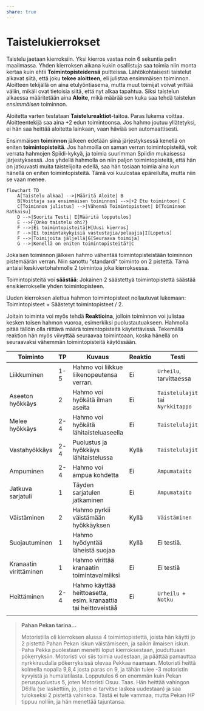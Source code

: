 ```yaml
---
share: true
---
```

# Taistelukierrokset

Taistelu jaetaan kierroksiin. Yksi kierros vastaa noin 6 sekuntia pelin maailmassa. Yhden kierroksen aikana kukin osallistuja saa toimia niin monta kertaa kuin ehtii **Toimintopisteidensä** puitteissa. Lähtökohtaisesti taistelut alkavat siitä, että joku **tekee aloitteen**, eli julistaa ensimmäisen toiminnon. Aloitteen tekijällä on aina etulyöntiasema, mutta muut toimijat voivat yrittää väliin, mikäli ovat tietoisia siitä, että nyt alkaa tapahtua. Siksi taistelun alkaessa määritetään aina **Aloite**, mikä määrää sen kuka saa tehdä taistelun *ensimmäisen* toiminnon.

Aloitetta varten testataan **Taistelureaktiot**-taitoa. Paras lukema voittaa. Aloitteentekijä saa aina +2 edun toimintoonsa. Jos hahmo joutuu yllätetyksi, ei hän saa heittää aloitetta lainkaan, vaan häviää sen automaattisesti.

Ensimmäisen **toiminnon** jälkeen edetään siinä järjestyksessä kenellä on eniten **toimintopisteitä**. Jos hahmoilla on saman verran toimintopisteitä, voit verrata hahmojen Spiidi-kykyä, ja toimia suurimman Spiidin mukaisessa järjestyksessä. Jos yhdellä hahmolla on niin paljon toimintopisteitä, että hän on jatkuvasti muita taistelijoita edellä, saa hän tosiaan toimia aina kun hänellä on eniten toimintopisteitä. Tämä voi kuulostaa epäreilulta, mutta niin se vaan menee.

```mermaid
flowchart TD
    A[Taistelu alkaa] -->|Määritä Aloite| B
    B[Voittaja saa ensimmäisen toiminnon] -->|+2 Etu toimintoon| C
    C[Toiminnon julistus] -->|Vähennä Toimintopisteet| D[Toiminnon Ratkaisu]
    D -->|Suorita Testi| E[Määritä lopputulos]
    E -->F{Onko taistelu ohi?}
    F -->|Ei toimintopisteitä|H[Uusi kierros]
    F -->|Ei toimintakykyisiä vastustajia/pelaajia|I[Lopetus]
    F -->|Toimijoita jäljellä|G[Seuraava toimija]
    G -->|Kenellä on eniten toimintopisteitä?|C
```


Jokaisen toiminnon jälkeen hahmo vähentää toimintopisteistään toiminnon pistemäärän verran. Niin sanottu "standardi" toiminto on 2 pistettä. Tämä antaisi keskivertohahmolle 2 toimintoa joka kierroksessa.

Toimintopisteitä voi **säästää**: Jokainen 2 säästettyä toimintopistettä säästää ensikierrokselle yhden toimintopisteen.

Uuden kierroksen alettua hahmon toimintopisteet nollautuvat lukemaan: Toimintopisteet + Säästetyt toimintopisteet / 2.

Joitain toiminta voi myös tehdä **Reaktioina**, jolloin toiminnon voi julistaa kesken toisen hahmon vuoroa, esimerkiksi puolustautuakseen. Hahmolla pitää tällöin olla riittävä määrä toimintopisteitä käytettävissä. Tekemällä reaktion hän myös viivyttää seuraavaa toimintoaan, koska hänellä on seuraavaksi vähemmän toimintopisteitä käytössään.

| Toiminto               | TP  | Kuvaus                                                         | Reaktio | Testi                             |
| ---------------------- | --- | -------------------------------------------------------------- | ------- | --------------------------------- |
| Liikkuminen            | 1-5 | Hahmo voi liikkue liikenopeutensa verran.                      | Ei      | `Urheilu`, tarvittaessa           |
| Aseeton hyökkäys       | 2   | Hahmo voi hyökätä ilman aseita                                 | Ei      | `Taistelulajit` tai `Nyrkkitappo` |
| Melee hyökkäys         | 2-4 | Hahmo voi hyökätä lähitaisteluaseella                          | Ei      | `Taistelulajit`                   |
| Vastahyökkäys          | 2-4 | Puolustus ja hyökkäys lähitaistelussa                          | Kyllä   | `Taistelulajit`                   |
| Ampuminen              | 2-4 | Hahmo voi ampua kohdetta                                       | Ei      | `Ampumataito`                     |
| Jatkuva sarjatuli      | 1   | Täyden sarjatulen jatkaminen                                   | Ei      | `Ampumataito`                     |
| Väistäminen            | 2   | Hahmo pyrkii väistämään hyökkäyksen                            | Kyllä   | `Väistäminen`                     |
| Suojautuminen          | 1   | Hahmo hyödyntää läheistä suojaa                                | Kyllä   | Ei testiä.                        |
| Kranaatin virittäminen | 1   | Hahmo virittää kranaatin toimintavalmiiksi                     | Ei      | Ei testiä                         |
| Heittäminen            | 2-4 | Hahmo käyttää heittoasetta, esim. kranaattia tai heittoveistäå | Ei      | `Urheilu + Notku`                 |
|                        |     |                                                                |         |                                   |



> **Pahan Pekan tarina...**
>
> Motoristilla oli kierroksen alussa 4 toimintopistettä, joista hän käytti jo 2 pistettä Pahan Pekan iskun väistämiseen, ja saikin ilmaisen iskun. Paha Pekka puolestaan menetti loput kierroksestaan, jouduttuaan pökerryksiin. Motoristi voi siis toimia uudestaan, ja päättää pamauttaa nyrkkiraudalla pökerryksissä olevaa Pekkaa naamaan. Motoristi heittä kolmella nopalla 9,8,4 josta paras on 9, ja tähän tulee -3 motoristin kyvyistä ja humalatilasta.  Lopputulos 6 on enemmän kuin Pekan peruspuolustus 5, joten Motoristi Osuu. Taas. Hän heittää vahingon D6:lla (se laskettiin, jo, joten ei tarvitse laskea uudestaan) ja saa tulokseksi 2 pistettä vahinkoa. Tästä ei tule vammaa, mutta Pekan HP tippuu nolliin, ja hän menettää tajuntansa.